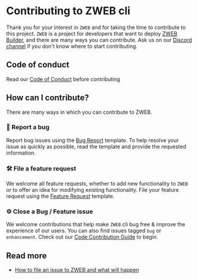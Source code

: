 # Contributing to ZWEB cli

Thank you for your interest in `ZWEB` and for taking the time to contribute to this project. `ZWEB` is a project for developers that want to deploy [ZWEB Builder](https://github.com/zilliangroup/zweb-builder), and there are many ways you can contribute. Ask us on our [Discord channel](https://discord.com/invite/zilliangroup) if you don't know where to start contributing.

## Code of conduct

Read our [Code of Conduct](CODE_OF_CONDUCT.md) before contributing

## How can I contribute?

There are many ways in which you can contribute to ZWEB.

### 🐛 Report a bug

Report bug issues using the [Bug Report](https://github.com/zilliangroup/zweb/issues/new?assignees=&labels=bug&template=bug_report.md&title=%5BBUG%5D+Untitled+Bug+Issue) template.
To help resolve your issue as quickly as possible, read the template and provide the requested information.

### 🛠 File a feature request

We welcome all feature requests, whether to add new functionality to `ZWEB` or to offer an idea for modifying existing functionality. File your feature request using the [Feature Request](https://github.com/zilliangroup/zweb/issues/new?assignees=&labels=enhancement&template=feature_request.md&title=%5BFR%5D+Untitled+Feature+Request+Issue) template.

### ⚙️ Close a Bug / Feature issue

We welcome contributions that help make `ZWEB` cli bug free & improve the experience of our users. You can also find issues tagged `bug` or `enhancement`. Check out our [Code Contribution Guide](docs/Code_Contributions_Guidelines.md) to begin.

## Read more

- [How to file an issue to ZWEB and what will happen](ISSUES.md)
